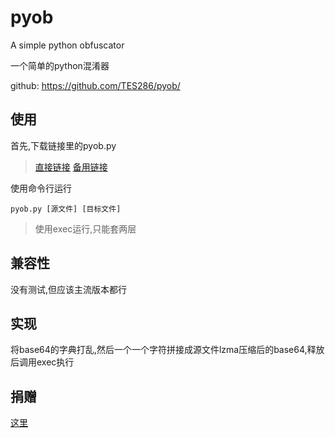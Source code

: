 # pyob
A simple python obfuscator

一个简单的python混淆器

github: https://github.com/TES286/pyob/

## 使用

首先,下载链接里的pyob.py

> [直接链接](https://github.com/TES286/pyob/raw/master/pyob.py) [备用链接](https://proxy.0123456789.workers.dev/https://github.com/TES286/pyob/raw/master/pyob.py)

使用命令行运行

`pyob.py [源文件] [目标文件]`

> 使用exec运行,只能套两层

## 兼容性

没有测试,但应该主流版本都行

## 实现

将base64的字典打乱,然后一个一个字符拼接成源文件lzma压缩后的base64,释放后调用exec执行

## 捐赠

[这里](https://dlproxy.tes286.top/Donate.html)
